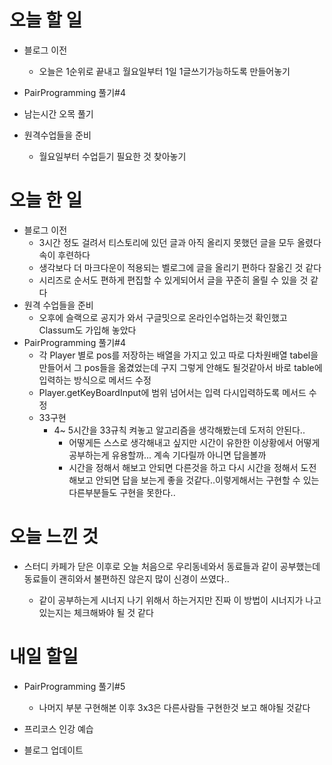 # 오늘 할 일

- 블로그 이전 
  
  - 오늘은 1순위로 끝내고 월요일부터 1일 1글쓰기가능하도록 만들어놓기
- PairProgramming 풀기#4
  
- 남는시간 오목 풀기
  
- 원격수업들을 준비
  
  - 월요일부터 수업듣기 필요한 것 찾아놓기
  
  

# 오늘 한 일

- 블로그 이전
  - 3시간 정도 걸려서 티스토리에 있던 글과 아직 올리지 못했던 글을 모두 올렸다 속이 후련하다
  - 생각보다 더 마크다운이 적용되는 벨로그에 글을 올리기 편하다 잘옮긴 것 같다
  - 시리즈로 순서도 편하게 편집할 수 있게되어서 글을 꾸준히 올릴 수 있을 것 같다
- 원격 수업들을 준비
  - 오후에 슬랙으로 공지가 와서 구글밋으로 온라인수업하는것 확인했고 Classum도 가입해 놓았다
- PairProgramming 풀기#4
  - 각 Player 별로 pos를 저장하는 배열을 가지고 있고 따로 다차원배열 tabel을 만들어서 그 pos들을 옮겼었는데 구지 그렇게 안해도 될것같아서 바로 table에 입력하는 방식으로 메서드 수정
  - Player.getKeyBoardInput에 범위 넘어서는 입력 다시입력하도록 메서드 수정
  - 33구현 
    - 4~ 5시간을 33규칙 켜놓고 알고리즘을 생각해봤는데 도저히 안된다.. 
      - 어떻게든 스스로 생각해내고 싶지만 시간이 유한한 이상황에서 어떻게 공부하는게 유용할까... 계속 기다릴까 아니면 답을볼까
      - 시간을 정해서 해보고 안되면 다른것을 하고 다시 시간을 정해서 도전해보고 안되면 답을 보는게 좋을 것같다..이렇게해서는 구현할 수 있는 다른부분들도 구현을 못한다..




# 오늘 느낀 것

- 스터디 카페가 닫은 이후로 오늘 처음으로 우리동네와서 동료들과 같이 공부했는데 동료들이 괜히와서 불편하진 않은지 많이 신경이 쓰였다..

  - 같이 공부하는게 시너지 나기 위해서 하는거지만 진짜 이 방법이 시너지가 나고 있는지는 체크해봐야 될 것 같다

  

# 내일 할일

- PairProgramming 풀기#5

  - 나머지 부분 구현해본 이후 3x3은 다른사람들 구현한것 보고 해야될 것같다

- 프리코스 인강 예습

- 블로그 업데이트

  